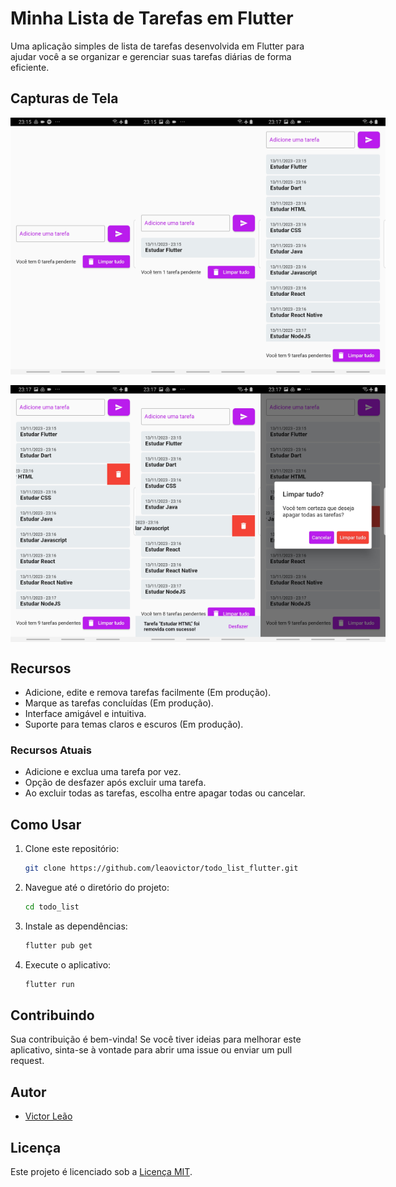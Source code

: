 # Minha Lista de Tarefas em Flutter

Uma aplicação simples de lista de tarefas desenvolvida em Flutter para ajudar você a se organizar e gerenciar suas tarefas diárias de forma eficiente.

## Capturas de Tela

<div style="display:flex; justify-content:space-around; align-items:center;">
  <img src="lib/screenshots/screenshot1.jpg" alt="Captura de Tela 1" width="200"/>
  <img src="lib/screenshots/screenshot2.jpg" alt="Captura de Tela 2" width="200"/>
  <img src="lib/screenshots/screenshot3.jpg" alt="Captura de Tela 3" width="200"/>
</div>
<br>
<div style="display:flex; justify-content:space-around; align-items:center;">
  <img src="lib/screenshots/screenshot4.jpg" alt="Captura de Tela 4" width="200"/>
  <img src="lib/screenshots/screenshot5.jpg" alt="Captura de Tela 5" width="200"/>
  <img src="lib/screenshots/screenshot6.jpg" alt="Captura de Tela 6" width="200"/>
</div>

## Recursos

- Adicione, edite e remova tarefas facilmente (Em produção).
- Marque as tarefas concluídas (Em produção).
- Interface amigável e intuitiva.
- Suporte para temas claros e escuros (Em produção).

### Recursos Atuais

- Adicione e exclua uma tarefa por vez.
- Opção de desfazer após excluir uma tarefa.
- Ao excluir todas as tarefas, escolha entre apagar todas ou cancelar.


## Como Usar

1. Clone este repositório:

    ```bash
    git clone https://github.com/leaovictor/todo_list_flutter.git
    ```

2. Navegue até o diretório do projeto:

    ```bash
    cd todo_list
    ```

3. Instale as dependências:

    ```bash
    flutter pub get
    ```

4. Execute o aplicativo:

    ```bash
    flutter run
    ```

## Contribuindo

Sua contribuição é bem-vinda! Se você tiver ideias para melhorar este aplicativo, sinta-se à vontade para abrir uma issue ou enviar um pull request.

## Autor

- [Victor Leão](https://www.linkedin.com/in/leaovictor/)

## Licença

Este projeto é licenciado sob a [Licença MIT](LICENSE).

